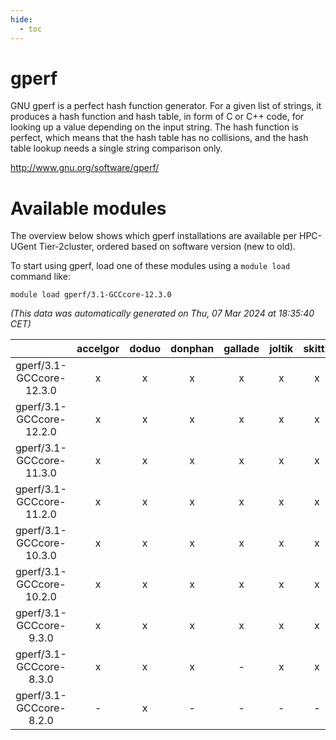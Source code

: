 ```yaml
---
hide:
  - toc
---
```


gperf
=====


GNU gperf is a perfect hash function generator. For a given list of strings, it produces a hash function and hash table, in form of C or C++ code, for looking up a value depending on the input string. The hash function is perfect, which means that the hash table has no collisions, and the hash table lookup needs a single string comparison only.

http://www.gnu.org/software/gperf/
# Available modules


The overview below shows which gperf installations are available per HPC-UGent Tier-2cluster, ordered based on software version (new to old).

To start using gperf, load one of these modules using a `module load` command like:

```shell
module load gperf/3.1-GCCcore-12.3.0
```

*(This data was automatically generated on Thu, 07 Mar 2024 at 18:35:40 CET)*  

| |accelgor|doduo|donphan|gallade|joltik|skitty|
| :---: | :---: | :---: | :---: | :---: | :---: | :---: |
|gperf/3.1-GCCcore-12.3.0|x|x|x|x|x|x|
|gperf/3.1-GCCcore-12.2.0|x|x|x|x|x|x|
|gperf/3.1-GCCcore-11.3.0|x|x|x|x|x|x|
|gperf/3.1-GCCcore-11.2.0|x|x|x|x|x|x|
|gperf/3.1-GCCcore-10.3.0|x|x|x|x|x|x|
|gperf/3.1-GCCcore-10.2.0|x|x|x|x|x|x|
|gperf/3.1-GCCcore-9.3.0|x|x|x|x|x|x|
|gperf/3.1-GCCcore-8.3.0|x|x|x|-|x|x|
|gperf/3.1-GCCcore-8.2.0|-|x|-|-|-|-|
